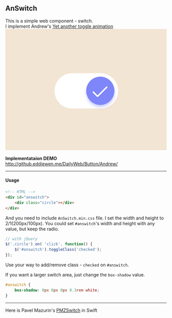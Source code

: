 ## AnSwitch
This is a simple web component - switch.  
I implement Andrew's [Yet another toggle animation](https://dribbble.com/shots/2309834-Yet-another-toggle-animation)
![switch](switch.gif)

__Implementataion DEMO__  
<http://github.eddiewen.me/DailyWeb/Button/Andrew/>

----

#### Usage
~~~html
<!-- HTML -->
<div id="answitch">
	<div class="circle"></div>
</div>
~~~
And you need to include `AnSwitch.min.css` file. I set the width and height to 2/1(200px/100px). You could set `#answitch`'s width and height with any value, but keep the radio.

~~~javascript
// with jQuery
$('.circle').on( 'click', function() {
	$('#answitch').toggleClass('checked');
});
~~~
Use your way to add/remove class - `checked` on `#answitch`.

If you want a larger switch area, just change the `box-shadow` value.

~~~css
#answitch {
	box-shadow: 0px 0px 0px 0.3rem white;
}
~~~

----
Here is Pavel Mazurin's [PMZSwitch](https://github.com/kovpas/PMZSwitch) in Swift

